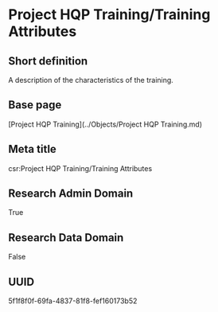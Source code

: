 # Project HQP Training/Training Attributes
## Short definition
A description of the characteristics of the training.
## Base page
[Project HQP Training](../Objects/Project HQP Training.md)
## Meta title
csr:Project HQP Training/Training Attributes
## Research Admin Domain
True
## Research Data Domain
False
## UUID
5f1f8f0f-69fa-4837-81f8-fef160173b52
